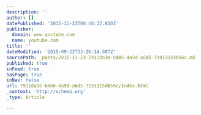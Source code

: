 ```yaml
---
description: ''
author: []
datePublished: '2015-11-23T00:40:37.830Z'
publisher:
  domain: www.youtube.com
  name: youtube.com
title: ''
dateModified: '2015-09-22T23:26:14.987Z'
sourcePath: _posts/2015-11-23-7911da3e-b486-4a9d-a6d5-7191315db56c.md
published: true
inFeed: true
hasPage: true
inNav: false
url: 7911da3e-b486-4a9d-a6d5-7191315db56c/index.html
_context: 'http://schema.org'
_type: Article

---
```


